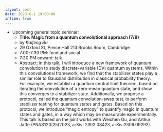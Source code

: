 ```yaml
---
layout: post
date: 2023-6-1 19:00:00
inline: true
---
```


<!-- - Upcoming ML4Sci WG:
  - **Recent Advances in Explainable Clustering (6/22)**
  - by *Chengyuan Deng*
  - 29 Oxford St, Pierce Hall 213 Brooks Room, Cambridge 18 Hammond St, Cambridge
  - 7:30 PM: talk begins -->

- Upcoming general topic seminar:
  - **Title: Magic from a quantum convolutional approach (7/8)**
  - by *Kaifeng Bu*
  - 29 Oxford St, Pierce Hall 213 Brooks Room, Cambridge
  - 7:00-7:30 PM: food and social
  - 7:30 PM onward: talk
  - Abstract: in this talk, I will introduce a new framework of quantum convolution to study discrete-variable (DV) quantum systems. Within this convolutional framework, we find that the stabilizer states play a similar role to Gaussian distribution in classical probability theory. For example, we establish a quantum central limit theorem, based on iterating the convolution of a zero-mean quantum state, and show this converges to a stabilizer state. Additionally, we propose a protocol, called the quantum convolution-swap test, to perform stabilizer testing for quantum states and gates.  Based on this protocol, we introduce “magic entropy” to quantify magic in quantum states and gates, in a way which may be measurable experimentally. This talk is based on the joint works with Weichen Gu, and Arthur Jaffe (PNAS120(25)2023, arXiv: 2302.08423, arXiv:2306.09292).

<!--
layout: post
date: 2022-12-3 19:00:00
inline: true

- Invited talk by Professor Norman Yao!
  - *Introduction to Time Crystals*
  - Please RSVP [here](https://forms.gle/PE3utKMcF4kwtHLt5) -->
